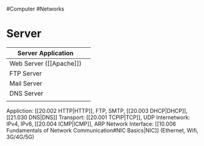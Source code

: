 #Computer #Networks 

# Server

| Server Application      |     |
| ----------------------- | --- |
| Web Server ([[Apache]]) |     |
| FTP Server              |     |
| Mail Server             |     |
| DNS Server              |     |
|                         |     |

Appliction: [[20.002 HTTP|HTTP]], FTP, SMTP, [[20.003 DHCP|DHCP]], [[21.030 DNS|DNS]]
Transport: [[20.001 TCPIP|TCP]], UDP
Internetwork: IPv4, IPv6, [[20.004 ICMP|ICMP]], ARP
Network Interface: [[10.006 Fundamentals of Network Communication#NIC Basics|NIC]] (Ethernet, Wifi, 3G/4G/5G)